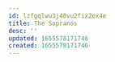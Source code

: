 ```yaml
---
id: lzfgqlwu3j40vu2fix2ex4e
title: The Sopranos
desc: ''
updated: 1655578171746
created: 1655578171746
---
```


